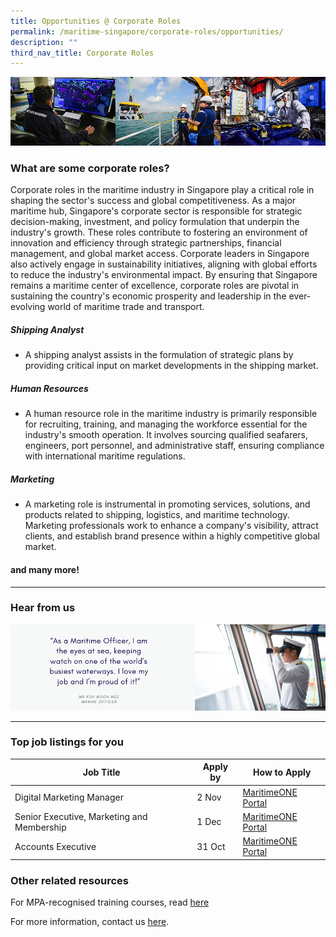 ```yaml
---
title: Opportunities @ Corporate Roles
permalink: /maritime-singapore/corporate-roles/opportunities/
description: ""
third_nav_title: Corporate Roles
---
```

![](/images/mpa_offshore_careers.jfif)

### What are some corporate roles?

Corporate roles in the maritime industry in Singapore play a critical role in shaping the sector's success and global competitiveness. As a major maritime hub, Singapore's corporate sector is responsible for strategic decision-making, investment, and policy formulation that underpin the industry's growth. These roles contribute to fostering an environment of innovation and efficiency through strategic partnerships, financial management, and global market access. Corporate leaders in Singapore also actively engage in sustainability initiatives, aligning with global efforts to reduce the industry's environmental impact. By ensuring that Singapore remains a maritime center of excellence, corporate roles are pivotal in sustaining the country's economic prosperity and leadership in the ever-evolving world of maritime trade and transport.

##### Shipping Analyst
* A shipping analyst assists in the formulation of strategic plans by providing critical input on market developments in the shipping market.


##### Human Resources
* A human resource role in the maritime industry is primarily responsible for recruiting, training, and managing the workforce essential for the industry's smooth operation. It involves sourcing qualified seafarers, engineers, port personnel, and administrative staff, ensuring compliance with international maritime regulations.

##### Marketing
* A marketing role is instrumental in promoting services, solutions, and products related to shipping, logistics, and maritime technology. Marketing professionals work to enhance a company's visibility, attract clients, and establish brand presence within a highly competitive global market.



#### and many more!
 
 <hr>

### Hear from us
![](/images/sample%20profilling%20banner.png)
 <hr>

### Top job listings for you

| Job Title | Apply by | How to Apply |
| -------- | -------- | -------- |
| Digital Marketing Manager | 2 Nov | [MaritimeONE Portal](https://www.maritimeone.sg/job-detail/SIA7842LBH4EIX2QQQI4) |
| Senior Executive, Marketing and Membership | 1 Dec |[MaritimeONE Portal](https://www.maritimeone.sg/job-detail/1FUB77HJ669P57I515T1) |
| Accounts Executive | 31 Oct |[MaritimeONE Portal](https://www.maritimeone.sg/job-detail/19X3BB8ETP5O1L0JJ287) |


 
### Other related resources
For MPA-recognised training courses, read [here](https://www.mpa.gov.sg/singapore-registry-of-ships/seafarer-training-and-certification/training-courses)

For more information, contact us [here](/contact-us/).